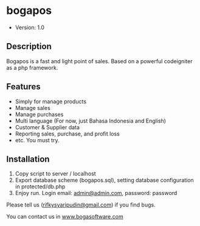 # bogapos

* Version: 1.0

## Description

Bogapos is a fast and light point of sales. Based on a powerful codeigniter as a php framework.

## Features

* Simply for manage products
* Manage sales 
* Manage purchases
* Multi language (For now, just Bahasa Indonesia and English)
* Customer & Supplier data
* Reporting sales, purchase, and profit loss
* etc. You must try.

## Installation

1. Copy script to server / localhost
2. Export database scheme (bogapos.sql), setting database configuration in protected/db.php
3. Enjoy run. Login email: admin@admin.com, password: password

Please tell us (rifkysyaripudin@gmail.com) if you find bugs.

You can contact us in www.bogasoftware.com
